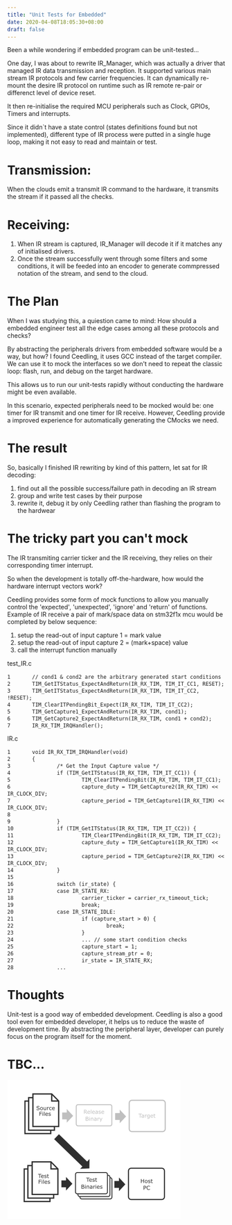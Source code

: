 ```yaml
---
title: "Unit Tests for Embedded"
date: 2020-04-08T18:05:30+08:00
draft: false
---
```


Been a while wondering if embedded program can be unit-tested...  

One day, I was about to rewrite IR_Manager, which was actually a driver that managed IR data transmission and reception. It supported various main stream IR protocols and few carrier frequencies. It can dynamically re-mount the desire IR protocol on runtime such as IR remote re-pair or differenct level of device reset. 

It then re-initialise the required MCU peripherals such as Clock, GPIOs, Timers and interrupts. 

Since it didn`t have a state control (states definitions found but not implemented), different type of IR process were putted in a single huge loop, making it not easy to read and maintain or test. 

# Transmission:  
When the clouds emit a transmit IR command to the hardware, it transmits the stream if it passed all the checks.

# Receiving:  
1. When IR stream is captured, IR_Manager will decode it if it matches any of initialised drivers.  
2. Once the stream successfully went through some filters and some conditions, it will be feeded into an encoder to generate commpressed notation of the stream, and send to the cloud.

# The Plan  
When I was studying this, a quiestion came to mind: How should a embedded engineer test all the edge cases among all these protocols and checks?  

By abstracting the peripherals drivers from embedded software would be a way, but how? I found Ceedling, it uses GCC instead of the target compiler. We can use it to mock the interfaces so we don't need to repeat the classic loop: flash, run, and debug on the target hardware.

This allows us to run our unit-tests rapidly without conducting the hardware might be even available.  

In this scenario, expected peripherals need to be mocked would be: one timer for IR transmit and one timer for IR receive. However, Ceedling provide a improved experience for automatically generating the CMocks we need.

# The result  
So, basically I finished IR rewriting by kind of this pattern, let sat for IR decoding:  

1. find out all the possible success/failure path in decoding an IR stream  
2. group and write test cases by their purpose  
3. rewrite it, debug it by only Ceedling rather than flashing the program to the hardwear  

# The tricky part you can't mock
The IR transmiting carrier ticker and the IR receiving, they relies on their corresponding timer interrupt.  

So when the development is totally off-the-hardware, how would the hardware interrupt vectors work?

Ceedling provides some form of mock functions to allow you manually control the 'expected', 'unexpected', 'ignore' and 'return' of functions.
Example of IR receive a pair of mark/space data on stm32f1x mcu would be completed by below sequence:  
1. setup the read-out of input capture 1 = mark value
2. setup the read-out of input capture 2 = (mark+space) value
3. call the interrupt function manually

test_IR.c
```
1       // cond1 & cond2 are the arbitrary generated start conditions
2       TIM_GetITStatus_ExpectAndReturn(IR_RX_TIM, TIM_IT_CC1, RESET);
3       TIM_GetITStatus_ExpectAndReturn(IR_RX_TIM, TIM_IT_CC2, !RESET);
4       TIM_ClearITPendingBit_Expect(IR_RX_TIM, TIM_IT_CC2);
5       TIM_GetCapture1_ExpectAndReturn(IR_RX_TIM, cond1);
6       TIM_GetCapture2_ExpectAndReturn(IR_RX_TIM, cond1 + cond2);
7       IR_RX_TIM_IRQHandler();
```
IR.c
```
1       void IR_RX_TIM_IRQHandler(void)
2       {
3               /* Get the Input Capture value */
4               if (TIM_GetITStatus(IR_RX_TIM, TIM_IT_CC1)) {
5                       TIM_ClearITPendingBit(IR_RX_TIM, TIM_IT_CC1);
6                       capture_duty = TIM_GetCapture2(IR_RX_TIM) << IR_CLOCK_DIV;
7                       capture_period = TIM_GetCapture1(IR_RX_TIM) << IR_CLOCK_DIV;
8                       
9               }
10              if (TIM_GetITStatus(IR_RX_TIM, TIM_IT_CC2)) {
11                      TIM_ClearITPendingBit(IR_RX_TIM, TIM_IT_CC2);
12                      capture_duty = TIM_GetCapture1(IR_RX_TIM) << IR_CLOCK_DIV;
13                      capture_period = TIM_GetCapture2(IR_RX_TIM) << IR_CLOCK_DIV;
14              }
15      
16              switch (ir_state) {
17              case IR_STATE_RX:
18                      carrier_ticker = carrier_rx_timeout_tick;
19                      break;
20              case IR_STATE_IDLE:
21                      if (capture_start > 0) {
22                              break;
23                      }
24                      ... // some start condition checks
25                      capture_start = 1;
26                      capture_stream_ptr = 0;
27                      ir_state = IR_STATE_RX;
28              ...
```

# Thoughts  
Unit-test is a good way of embedded development. Ceedling is also a good tool even for embedded developer, it helps us to reduce the waste of development time. By abstracting the peripheral layer, developer can purely focus on the program itself for the moment.  

# TBC...

![](/posts/images/unit_test1.png)